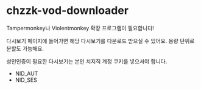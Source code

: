 # chzzk-vod-downloader
Tampermonkey나 Violentmonkey 확장 프로그램이 필요합니다!

다시보기 페이지에 들어가면 해당 다시보기를 다운로드 받으실 수 있어요.
용량 단위로 분할도 가능해요.

성인인증이 필요한 다시보기는 본인 치지직 계정 쿠키를 넣으셔야 합니다.
- NID_AUT
- NID_SES
